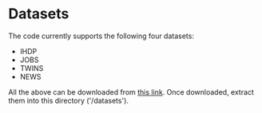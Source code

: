# Datasets

The code currently supports the following four datasets:
- IHDP
- JOBS
- TWINS
- NEWS

All the above can be downloaded from [this link](https://essexuniversity.box.com/s/69hiufo5cejvjux7a6zrsie5v7fd5s8o). Once downloaded, extract them into this directory ('/datasets').